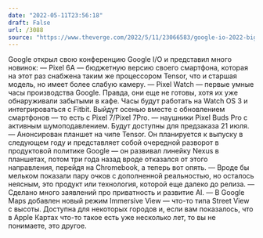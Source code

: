 ```yaml
---
date: "2022-05-11T23:56:18"
draft: False
url: /3088
source: "https://www.theverge.com/2022/5/11/23066583/google-io-2022-biggest-announcements-pixel-watch-6a-buds-tablet"
---
```


Google открыл свою конференцию Google I/O и представил много новинок:
— Pixel 6A — бюджетную версию своего смартфона, которая на этот раз снабжена таким же процессором Tensor, что и старшая модель, но имеет более слабую камеру.
— Pixel Watch — первые умные часы производства Google. Правда, они еще не готовы, хотя их уже обнаруживали забытыми в кафе. Часы будут работать на Watch OS 3 и интегрироваться с Fitbit. Выйдут осенью вместе с обновлением смартфонов — то есть с Pixel 7/Pixel 7Pro.
— наушники Pixel Buds Pro с активным шумоподавлением. Будут доступны для предзаказа 21 июля.
— Анонсирован планшет на чипе Tensor. Он планируется к выпуску в следующем году и представляет собой очередной разворот в продуктовой политике Google — он развивал линейку Nexus в планшетах, потом три года назад вроде отказался от этого направления, перейдя на Chromebook, а теперь вот опять. 
— Вроде бы мельком показали пару очков с дополненной реальностью, но осталось неясным, это продукт или технология, которой еще далеко до релиза.
— Сделано много заявлений про приватность и развитие AI.
— В Google Maps добавлен новый режим Immersive View — что-то типа Street View с высоты. Доступна для некоторых городов и, если вам показалось, что в Apple Картах что-то такое есть уже несколько лет, то вы не понимаете, это другое.
